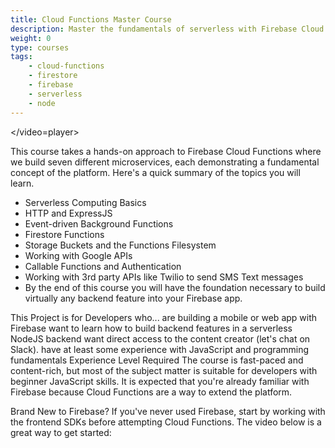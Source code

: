 ```yaml
---
title: Cloud Functions Master Course
description: Master the fundamentals of serverless with Firebase Cloud Functions where we build seven different microservices
weight: 0
type: courses
tags: 
    - cloud-functions
    - firestore
    - firebase
    - serverless
    - node
---
```


<video-player src="https://firebasestorage.googleapis.com/v0/b/fireship-app.appspot.com/o/courses%2Fcloud-functions-master-course%2Fintro.mp4?alt=media&token=9761ab04-68a7-487d-9a00-1b624e3b9390"></video=player>

This course takes a hands-on approach to Firebase Cloud Functions where we build seven different microservices, each demonstrating a fundamental concept of the platform. Here's a quick summary of the topics you will learn.

- Serverless Computing Basics
- HTTP and ExpressJS
- Event-driven Background Functions
- Firestore Functions
- Storage Buckets and the Functions Filesystem
- Working with Google APIs
- Callable Functions and Authentication
- Working with 3rd party APIs like Twilio to send SMS Text messages
- By the end of this course you will have the foundation necessary to build virtually any backend feature into your Firebase app.

This Project is for Developers who...
are building a mobile or web app with Firebase
want to learn how to build backend features in a serverless NodeJS backend
want direct access to the content creator (let's chat on Slack).
have at least some experience with JavaScript and programming fundamentals
Experience Level Required
The course is fast-paced and content-rich, but most of the subject matter is suitable for developers with beginner JavaScript skills. It is expected that you're already familiar with Firebase because Cloud Functions are a way to extend the platform.

Brand New to Firebase?
If you've never used Firebase, start by working with the frontend SDKs before attempting Cloud Functions. The video below is a great way to get started: